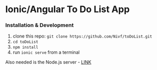 # Ionic/Angular To Do List App

### Installation & Development

1. clone this repo: `git clone https://github.com/Nivf/toDoList.git`
2. `cd toDoList`
3. `npm install`
4. run `ionic serve` from a terminal

Also needed is the Node.js server - [LINK](https://github.com/Nivf/node-server-to-heroku)
